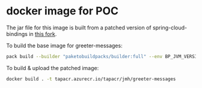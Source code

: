 # docker image for POC
The jar file for this image is built from a patched version of spring-cloud-bindings in [this fork](https://github.com/julian-hj/spring-cloud-bindings/tree/eureka-tls-binding).

To build the base image for greeter-messages:
```bash
pack build --builder "paketobuildpacks/builder:full" --env BP_JVM_VERSION=17 --env BP_GRADLE_BUILT_MODULE="greeter-messages" --env BP_GRADLE_BUILD_ARGUMENTS="-x jar --no-daemon assemble" test/nojar
```

To build & upload the patched image:
```bash
docker build . -t tapacr.azurecr.io/tapacr/jmh/greeter-messages
```
